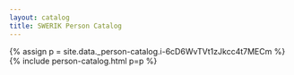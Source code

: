 ```yaml
---
layout: catalog
title: SWERIK Person Catalog
---
```

{% assign p = site.data._person-catalog.i-6cD6WvTVt1zJkcc4t7MECm %}
{% include person-catalog.html p=p %}

